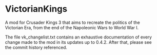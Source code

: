 # VictorianKings
A mod for Crusader Kings 3 that aims to recreate the politics of the Victorian Era, from the end of the Napoleonic Wars to World War I.

The file vk_changelist.txt contains an exhaustive documentation of every change made to the mod in its updates up to 0.4.2. After that, please see the commit history referenced.
